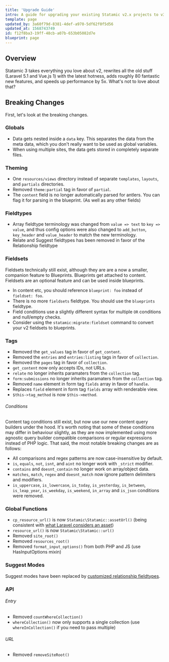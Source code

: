 ```yaml
---
title: 'Upgrade Guide'
intro: A guide for upgrading your existing Statamic v2.x projects to v3.0.
template: page
updated_by: 3a60f79d-8381-4def-a970-5df62f0f5d56
updated_at: 1568743749
id: f12f8ba3-19ff-48cb-a07b-653b05082d7e
blueprint: page
---
```

## Overview
Statamic 3 takes everything you love about v2, rewrites all the old stuff (Laravel 5.1 and Vue.js 1) with the latest hotness, adds roughly 80 fantastic new features, and speeds up performance by 5x. What's not to love about that?

## Breaking Changes

First, let's look at the breaking changes.

### Globals

- Data gets nested inside a `data` key. This separates the data from the meta data, which you don't really want to be used as global variables.
- When using multiple sites, the data gets stored in completely separate files.

### Theming

- One `resources/views` directory instead of separate `templates`, `layouts`, and `partials` directories.
- Removed `theme:partial` tag in favor of `partial`.
- The `content` field is no longer automatically parsed for antlers. You can flag it for parsing in the blueprint. (As well as any other fields)

### Fieldtypes

- Array fieldtype terminology was changed from `value => text` to `key => value`, and thus config options were also changed to `add_button`, `key_header` and `value_header` to match the new terminology.
- Relate and Suggest fieldtypes has been removed in favor of the Relationship fieldtype

### Fieldsets

Fieldsets technically still exist, although they are are a now a smaller, companion feature to Blueprints.
Blueprints get attached to content. Fieldsets are an optional feature and can be used inside blueprints.

- In content etc, you should reference `blueprint: foo`  instead of `fieldset: foo`.
- There is no more `fieldsets` fieldtype. You should use the `blueprints` fieldtype.
- Field conditions use a slightly different syntax for multiple `OR` conditions and null/empty checks.
- Consider using the `statamic:migrate:fieldset` command to convert your v2 fieldsets to blueprints.

### Tags

- Removed the `get_values` tag in favor of `get_content`.
- Removed the `entries` and `entries:listing` tags in favor of `collection`.
- Removed the `pages` tag in favor of `collection`.
- `get_content` now only accepts IDs, not URLs.
- `relate` no longer inherits paramaters from the `collection` tag.
- `form:submissions` no longer inherits paramaters from the `collection` tag.
- Removed `name` element in form tag `fields` array in favor of `handle`.
- Replaces `field` element in form tag `fields` array with renderable view.
- `$this->tag_method` is now `$this->method`.

###### Conditions

Content tag conditions still exist, but now use our new content query builders under the hood.  It's worth noting that some of these conditions may differ in behaviour slightly, as they are now implemented using more agnostic query builder compatible comparisons or regular expressions instead of PHP logic.  That said, the most notable breaking changes are as follows:

- All comparisons and regex patterns are now case-insensitive by default.
- `is`, `equals`, `not`, `isnt`, and `aint` no longer work with `_strict` modifier.
- `contains` and `doesnt_contain` no longer work on array/object data.
- `matches`, `match`, `regex` and `doesnt_match` now ignore pattern delimiters and modifiers.
- `is_uppercase`, `is_lowercase`, `is_today`, `is_yesterday`, `is_between`, `is_leap_year`, `is_weekday`, `is_weekend`, `in_array` and `is_json` conditions were removed.

### Global Functions

- `cp_resource_url()` is now `Statamic\Statamic::assetUrl()` (being consistent with [what Laravel considers an asset](https://laravel.com/docs/5.8/mix))
- `resource_url()` is now `Statamic\Statamic::url()`
- Removed `site_root()`
- Removed `resources_root()`
- Removed `format_input_options()` from both PHP and JS (use HasInputOptions mixin)

### Suggest Modes

Suggest modes have been replaced by [customized relationship fieldtypes](/guide/extending/relationship-fieldtypes.html).

### API

###### Entry

- Removed `countWhereCollection()`
- `whereCollection()` now only supports a single collection (use `whereInCollection()` if you need to pass multiple)

###### URL

- Removed `removeSiteRoot()`
